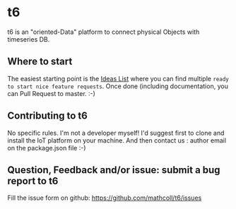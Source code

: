 # t6
t6 is an "oriented-Data" platform to connect physical Objects with timeseries DB.

## Where to start
The easiest starting point is the [Ideas List](https://github.com/mathcoll/t6/projects/3) where you can find multiple `ready to start nice feature requests`.
Once done (including documentation, you can Pull Request to master. :-)

## Contributing to t6
No specific rules. I'm not a developer myself!
I'd suggest first to clone and install the IoT platform on your machine. And then contact us : author email on the package.json file :-)

## Question, Feedback and/or issue: submit a bug report to t6
Fill the issue form on github: https://github.com/mathcoll/t6/issues